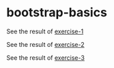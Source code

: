 # bootstrap-basics

See the result of [exercise-1](https://bensenica.github.io/bootstrap-basics/exercise-1.html)

See the result of [exercise-2](https://bensenica.github.io/bootstrap-basics/exercise-2.html)

See the result of [exercise-3](https://bensenica.github.io/bootstrap-basics/exercise-3.html)
